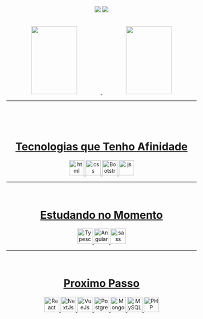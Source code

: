 

<div align="center">
<a href="https://www.linkedin.com/in/jeffson-sousa-a46b67200/"><img src="https://img.shields.io/badge/LinkedIn-blue?style=for-the-badge&logo=Linkedin&logoColor=white"/></a>
<a href="https://www.instagram.com/brunojeff0012/"><img src="https://img.shields.io/badge/Instagram-E4405F?style=for-the-badge&logo=instagram&logoColor=white"/></a>
</di> <br><br><br>

<div>
<a href="https://github.com/Jeff-desv">
<img height="180rem" width="49%" src="https://github-readme-stats.vercel.app/api?username=Jeff-desv&theme=tokyonight&show_icons=true"/>
  <img height="180rem" width="49%" src="https://github-readme-stats.vercel.app/api/top-langs/?username=Jeff-desv&layout=compact&langs_count=7&theme=tokyonight"/>
</div>
<hr>

<div align="center">
<br><br>

<div style"display: inline_block"><br>
  <h1>Tecnologias que Tenho Afinidade</h1>
 <img aling="center" alt="html" height="40" src="https://img.shields.io/badge/HTML5-E34F26?style=for-the-badge&logo=html5&logoColor=white">
 <img aling="center" alt="css" height="40" src="https://img.shields.io/badge/CSS3-1572B6?style=for-the-badge&logo=css3&logoColor=white">
 <img aling="center" alt="Bootstrap" height="40" src="https://img.shields.io/badge/Bootstrap-563D7C?style=for-the-badge&logo=bootstrap&logoColor=white">
 <img aling="center" alt="js" height="40" src="https://img.shields.io/badge/JavaScript-323330?style=for-the-badge&logo=javascript&logoColor=F7DF1E">
</div>
<hr>
<div style"display: inline_block"><br>
  <h1>Estudando no Momento</h1>
 <img aling="center" alt="Typescript" height="40" src="https://img.shields.io/badge/Typescript-563D7C?style=for-the-badge&logo=typescript&logoColor=white">
 <img aling="center" alt="Angular" height="40" src="https://img.shields.io/badge/AngularJS-E23237?style=for-the-badge&logo=angularjs&logoColor=white">
 <img aling="center" alt="sass" height="40" src="https://img.shields.io/badge/Sass-CC6699?style=for-the-badge&logo=sass&logoColor=white">
</div>
<hr>
<div style"display: inline_block"><br>
  <h1>Proximo Passo</h1>
 <img aling="center" alt="React" height="40" src="https://img.shields.io/badge/React-323330?style=for-the-badge&logo=react&logoColor=white">
 <img aling="center" alt="NextJs" height="40" src="https://img.shields.io/badge/NextJS-E23237?style=for-the-badge&logo=nextjs&logoColor=white">
 <img aling="center" alt="VueJs" height="40" src="https://img.shields.io/badge/VueJs-CC6699?style=for-the-badge&logo=vuejs&logoColor=white">
 <img aling="center" alt="Postgres" height="40" src="https://img.shields.io/badge/Postgres-CC6699?style=for-the-badge&logo=postgres&logoColor=white">
 <img aling="center" alt="MongoDB" height="40" src="https://img.shields.io/badge/MongoDB-CC6699?style=for-the-badge&logo=mongodb&logoColor=white">
 <img aling="center" alt="MySQL" height="40" src="https://img.shields.io/badge/MySQL-CC6699?style=for-the-badge&logo=mysql&logoColor=white">
 <img aling="center" alt="PHP" height="40" src="https://img.shields.io/badge/PHP-CC6699?style=for-the-badge&logo=php&logoColor=white">
</div>









